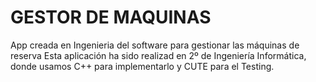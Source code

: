 # GESTOR DE MAQUINAS

App creada en Ingenieria del software para gestionar las máquinas de reserva 
Esta aplicación ha sido realizad en 2º de Ingeniería Informática, donde usamos C++ para implementarlo y CUTE para el Testing.


